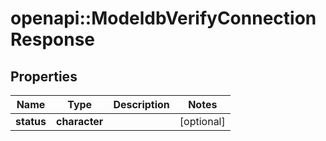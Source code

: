 # openapi::ModeldbVerifyConnectionResponse


## Properties
Name | Type | Description | Notes
------------ | ------------- | ------------- | -------------
**status** | **character** |  | [optional] 


